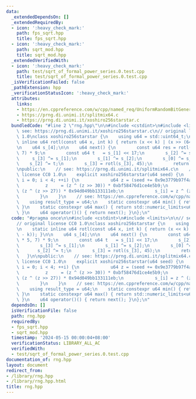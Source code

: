 ```yaml
---
data:
  _extendedDependsOn: []
  _extendedRequiredBy:
  - icon: ':heavy_check_mark:'
    path: fps_sqrt.hpp
    title: fps_sqrt.hpp
  - icon: ':heavy_check_mark:'
    path: sqrt_mod.hpp
    title: sqrt_mod.hpp
  _extendedVerifiedWith:
  - icon: ':heavy_check_mark:'
    path: test/sqrt_of_formal_power_series.0.test.cpp
    title: test/sqrt_of_formal_power_series.0.test.cpp
  _isVerificationFailed: false
  _pathExtension: hpp
  _verificationStatusIcon: ':heavy_check_mark:'
  attributes:
    links:
    - https://en.cppreference.com/w/cpp/named_req/UniformRandomBitGenerator
    - https://prng.di.unimi.it/splitmix64.c
    - https://prng.di.unimi.it/xoshiro256starstar.c
  bundledCode: "#line 2 \"rng.hpp\"\n\n#include <cstdint>\n#include <limits>\n\n//\
    \ see: https://prng.di.unimi.it/xoshiro256starstar.c\n// original license CC0\
    \ 1.0\nclass xoshiro256starstar {\n    using u64 = std::uint64_t;\n\n    static\
    \ inline u64 rotl(const u64 x, int k) { return (x << k) | (x >> (64 - k)); }\n\
    \n    u64 s_[4];\n\n    u64 next() {\n        const u64 res = rotl(s_[1] * 5,\
    \ 7) * 9;\n        const u64 t   = s_[1] << 17;\n        s_[2] ^= s_[0];\n   \
    \     s_[3] ^= s_[1];\n        s_[1] ^= s_[2];\n        s_[0] ^= s_[3];\n    \
    \    s_[2] ^= t;\n        s_[3] = rotl(s_[3], 45);\n        return res;\n    }\n\
    \npublic:\n    // see: https://prng.di.unimi.it/splitmix64.c\n    // original\
    \ license CC0 1.0\n    explicit xoshiro256starstar(u64 seed) {\n        for (int\
    \ i = 0; i < 4; ++i) {\n            u64 z = (seed += 0x9e3779b97f4a7c15);\n  \
    \          z     = (z ^ (z >> 30)) * 0xbf58476d1ce4e5b9;\n            z     =\
    \ (z ^ (z >> 27)) * 0x94d049bb133111eb;\n            s_[i] = z ^ (z >> 31);\n\
    \        }\n    }\n    // see: https://en.cppreference.com/w/cpp/named_req/UniformRandomBitGenerator\n\
    \    using result_type = u64;\n    static constexpr u64 min() { return std::numeric_limits<u64>::min();\
    \ }\n    static constexpr u64 max() { return std::numeric_limits<u64>::max();\
    \ }\n    u64 operator()() { return next(); }\n};\n"
  code: "#pragma once\n\n#include <cstdint>\n#include <limits>\n\n// see: https://prng.di.unimi.it/xoshiro256starstar.c\n\
    // original license CC0 1.0\nclass xoshiro256starstar {\n    using u64 = std::uint64_t;\n\
    \n    static inline u64 rotl(const u64 x, int k) { return (x << k) | (x >> (64\
    \ - k)); }\n\n    u64 s_[4];\n\n    u64 next() {\n        const u64 res = rotl(s_[1]\
    \ * 5, 7) * 9;\n        const u64 t   = s_[1] << 17;\n        s_[2] ^= s_[0];\n\
    \        s_[3] ^= s_[1];\n        s_[1] ^= s_[2];\n        s_[0] ^= s_[3];\n \
    \       s_[2] ^= t;\n        s_[3] = rotl(s_[3], 45);\n        return res;\n \
    \   }\n\npublic:\n    // see: https://prng.di.unimi.it/splitmix64.c\n    // original\
    \ license CC0 1.0\n    explicit xoshiro256starstar(u64 seed) {\n        for (int\
    \ i = 0; i < 4; ++i) {\n            u64 z = (seed += 0x9e3779b97f4a7c15);\n  \
    \          z     = (z ^ (z >> 30)) * 0xbf58476d1ce4e5b9;\n            z     =\
    \ (z ^ (z >> 27)) * 0x94d049bb133111eb;\n            s_[i] = z ^ (z >> 31);\n\
    \        }\n    }\n    // see: https://en.cppreference.com/w/cpp/named_req/UniformRandomBitGenerator\n\
    \    using result_type = u64;\n    static constexpr u64 min() { return std::numeric_limits<u64>::min();\
    \ }\n    static constexpr u64 max() { return std::numeric_limits<u64>::max();\
    \ }\n    u64 operator()() { return next(); }\n};\n"
  dependsOn: []
  isVerificationFile: false
  path: rng.hpp
  requiredBy:
  - fps_sqrt.hpp
  - sqrt_mod.hpp
  timestamp: '2024-05-15 00:00:04+08:00'
  verificationStatus: LIBRARY_ALL_AC
  verifiedWith:
  - test/sqrt_of_formal_power_series.0.test.cpp
documentation_of: rng.hpp
layout: document
redirect_from:
- /library/rng.hpp
- /library/rng.hpp.html
title: rng.hpp
---
```

